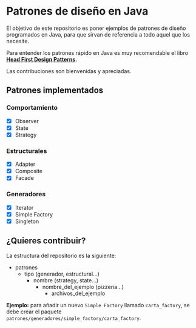# Patrones de diseño en Java

El objetivo de este repositorio es poner ejemplos de patrones de diseño programados en Java, para que sirvan de referencia a todo aquel que los necesite.


Para entender los patrones rápido en Java es muy recomendable el libro **<a target="_blank" href="https://www.amazon.es/gp/product/0596007124/ref=as_li_tl?ie=UTF8&camp=3638&creative=24630&creativeASIN=0596007124&linkCode=as2&tag=anderraso-21&linkId=02b89990c9c1134fb3eb79fb8615bc59">Head First Design Patterns</a><img src="//ir-es.amazon-adsystem.com/e/ir?t=anderraso-21&l=am2&o=30&a=0596007124" width="1" height="1" border="0" alt="" style="border:none !important; margin:0px !important;" />**.

Las contribuciones son bienvenidas y apreciadas.

## Patrones implementados

### Comportamiento 

- [x] Observer
- [x] State
- [x] Strategy

### Estructurales

- [x] Adapter
- [x] Composite
- [x] Facade

### Generadores

- [x] Iterator
- [x] Simple Factory
- [x] Singleton

## ¿Quieres contribuir?

La estructura del repositorio es la siguiente:

- patrones
  - tipo (generador, estructural...)
    - nombre (strategy, state...)
      - nombre_del_ejemplo (pizzeria...)
        - archivos_del_ejemplo

**Ejemplo:** para añadir un nuevo `Simple Factory` llamado `carta_factory`, se debe crear el paquete `patrones/generadores/simple_factory/carta_factory`.


